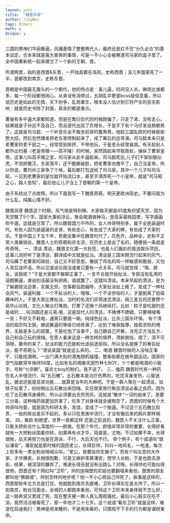 ```yaml
---
layout: post
title:  "魏晋风骨"
author: JingWei
tags: Others
math: y
disqus: y
---
```


三国的男神们华丽撕逼，风骚基情了整整两代人，最终还是扛不住“分久必合”的基本设定，合本来就是喜大普奔的事情，可是一不小心全被赛道司马家的盒子里了。全中国重新统一起来建立了一个新的王朝，晋。

所谓两晋，指的是西晋&东晋，一开始首都在洛阳，史称西晋；没几年国家死了一半，首都改到南京，史称东晋。

晋朝是中国最无厘头的一个朝代，他的特点是：事儿逼，时间没人长，麻烦比谁都多，每一个阶段都很闹心，从来没有消停过，五胡乱华更是boss级信息量，所以说历史是如此的无情，天下纷争，乱局重生，根本没人估计到它将产生的恶劣影响：就是历史书除了封面，其余的都是重点。

曹操有多牛逼大家都知道，但是在繁衍后代的时候跑偏了，只走了肾，没有走心。结果就是子孙远不及自己，而且逐代出现了负增长，于是手下有个马仔发自肺腑笑了。这就是司马懿，一个听音乐会不敢坐前排的腹黑男。他趁三国乱砍的时候偷偷憋大招，然后忽然爆发把老东家控制起来了，成了幕后的总导演。司马懿本来只是老曹家的老干部之一，经常受到排挤，不带他玩，于是老头经常装病。有天趁别人都外出扫墓（老皇帝陵——高平陵）的时候，突然跳起来夺取政权，操纵了曹家皇帝。这事儿叫高平陵之变，司马家从此牛逼起来。司马懿死后,儿子们干架如狼似虎，不但把蜀汉，东吴荡平，还干脆撕破脸，把老曹家也撸平了，自己当皇帝，所以你说，曹刘孙三家争了个啥，最后都打包送给了司马家。其中一个儿子叫司马昭，一见到老曹家的皇位就开始流口水，甚至手滑弄死一个小皇帝，就是“司马昭之心，路人皆知”，最后他让儿子当上了晋朝的第一个皇帝。

由于系统出了点故障，所以下面我写一下魏晋奇葩，明天更欧洲简史。不要问我为什么乱，纯属心情不好。

魏晋风骨
魏晋这个时期，风气很是特别辣，大家每天都是45度角仰望天空，因为天空飘了5个字。国家大事如浮云，聚会喝酒骑神马，登高采菊桃园里，写字画画吹牛逼，这就是日常了，所以魏晋国力不咋的，女人帅哥特别多，属于全民装逼时代。有些人因为装逼装的走肾，有些走心，有些成了大家的捧，有些成了大家的杀。于是中国上下五千年，奇葩全集中在魏晋时代了，花色齐，品种全，史称不正常人类展销会。魏晋人士的奇葩和非主流，在历史上是出了名的，随便挑一条就是传奇呀。
一、清谈
清谈，魏晋文化第一大标签，也是人们轰趴的首选娱乐项目，这事儿说好听了是清谈，翻译成中文就是扯淡。清谈是三国末期流行起来的风气，司马薅了老曹家的政权，自己又不好意思，像拔了鸡毛的鸡一样敏感和脆弱，又怕人背后说坏话，所以见谁谈论政治或者只要有一点关系，司马就觉得：“唉，胖友，说我呢？”于是大家都不敢聊正事了，一言不合就开始扯淡，专挑没有乱用的话题撕逼，谁说的话最没有卵用，谁就赢了，这就叫清谈。本来早起的清谈，是为了躲避政治迫害，实属无奈。世事都会跑偏呀，大家扯淡扯上瘾了，变成了一种社会风气，装逼利器：一个不扯淡的人，哦哦，一个不谈世俗的人，才是脱离了低级趣味的人。于是大家比赛扯淡，当时的名流们非常迷恋清谈，隔三差五的还要攒个局华山论贱，文化人聚众打嘴炮，打累了还换个风继续打。比如：粽子是吃甜的还是咸的……叫汤圆还是元宵,哦，这是现代人的清谈，不赌博不嫖娼，只要嘚啵嘴一张；不好又不耗电，通宵只要面一碗。纯绿色扯淡，比杀三国杀环保。
有个清谈的祖宗叫王弼，据说撕逼的等级已经练满了，达到了唯我独尊，独孤求败的境界，无敌是多么的寂寞，于是吃饱了没事干，自己跟自己开撕，当完正方当反方，自己和自己玩的很嗨。在旁人看来这是一种怎样的境界，清新脱俗，错了，深不可测呀。要命的来了，扯淡的能力还能和仕途前途挂钩，所以全名就换了的奉旨扯淡，能不奇葩么？“清谈吴国”就是这么来的。
二、喝酒
魏晋时候的人没啥正事干，只能找酒喝，一出门满大街的酒鬼随机碰撞，整条街都在做布朗运动。国家的空气指数常年保持58度。比如有名的偶像天团竹林七BOY，个个都是喝酒的小能手，号称“七宗醉”。喜欢七boy的粉们。我不说了。
三、嗑药
魏晋时代有一种药在名人中很流行，叫“五石散”。五石散本是治疗伤寒的，吃完浑身发热，心智迷乱，据说还能提高肾功能……就算是当年的大麻吧。于是一群人聚在一起清谈，扯犊子扯累了，纷纷掏出五石散出来団嗨，实在居家旅行聚会清谈必备之良药。因为吃了五石散浑身燥热，所以必须要出去兜兜风，这就是“散步”一词的由来了。是要三分毒，这种嗨药就更加厉害了，吃多了对身体就会被掏空了，西晋的时候有个大帅哥叫何晏，就是因为科研太多，发烧，变成了一个挫逼。不过这个五石散比较贵，一般的屌丝是买不起的，多以只在贵族中流行，才没有像后来的鸦片那样祸害。
四，看脸
别绝望，世界一直都这样
还是之前说的，魏晋人不关注什么正事，只能关顾些没什么深度的——颜值。在那个年代，颜值非常非常的重要，长得好看就有一大把粉丝围着你转，如果再有点才华，简直是，尤物。不过如果不幸，长得很挫，后天再努力也是在游泳，不行，大后天也不行。
举个例子，有个成语叫“貌似潘安”，潘安就是那时候的国民老公，长得巨帅，抖抖一地鸡毛，一地渣，每次上街多有一票女粉丝呐喊尖叫，“老公，我要给你生猴子”。而有个叫左思的大作家，才华爆表，长相很抱歉，可是又嫉妒羡慕潘安，想学人长粉，于是也跑去游街，结果，被深深的嫌弃了。难道长得丑就没有出路么？对呀。长得帅也可能似得很惨。西晋还有个网红叫“卫玠”，帅的连隔壁的尼姑也要翻墙来看他，圈里的朋友都叫他“佛跳墙”，帅到怎样的地步呢？他一不小心把自己帅死了。故事是这样的，西晋那些年北方总是打仗。他就跑到南京去避难，卫玠长得实在是太帅了，所以一到南京，粉丝见面会，全城的人都跑来看他，可怜这个卫玠本来身体就不怎么好，这一路奔波又累成了狗，现在整天被一群人真么围观骚扰，最后小心脏实在吃不消，竟然活活被看死了，那一年他才二十七岁。这个成语“看杀卫玠”就是这样，难道在启迪我们：男神是用来睡的，不是用来看的，只围观不下手的行为都是谋财害命。